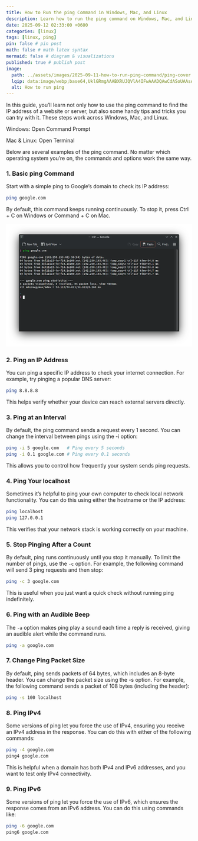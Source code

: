 ```yaml
---
title: How to Run the ping Command in Windows, Mac, and Linux
description: Learn how to run the ping command on Windows, Mac, and Linux to check network connectivity and troubleshoot connection issues.
date: 2025-09-12 02:33:00 +0600
categories: [linux]
tags: [linux, ping]
pin: false # pin post
math: false # math latex syntax
mermaid: false # diagram & visualizations
published: true # publish post
image:
  path: ../assets/images/2025-09-11-how-to-run-ping-command/ping-cover.webp
  lqip: data:image/webp;base64,UklGRmgAAABXRUJQVlA4IFwAAADQAwCdASoUAAsAPzmGulQvKSWjMAgB4CcJagAu/8B4zlZzvbelEgAA/sBAiBEgJR3R42mCDXCflrd4ItKuRH//47dkSegx/fJg8Ia3XCMRnVlexcZN6kDhTIcAAA==
  alt: How to run ping
---
```


In this guide, you’ll learn not only how to use the ping command to find the IP address of a website or server, but also some handy tips and tricks you can try with it. These steps work across Windows, Mac, and Linux.

Windows: Open Command Prompt

Mac & Linux: Open Terminal

Below are several examples of the ping command. No matter which operating system you’re on, the commands and options work the same way.

### 1. Basic ping Command
Start with a simple ping to Google’s domain to check its IP address:
```sh
ping google.com
```

By default, this command keeps running continuously. To stop it, press Ctrl + C on Windows or Command + C on Mac.

![ping google](../assets/images/2025-09-11-how-to-run-ping-command/Screenshot_20250912_033641.webp)

### 2. Ping an IP Address
You can ping a specific IP address to check your internet connection. For example, try pinging a popular DNS server:

```sh
ping 8.8.8.8
```

This helps verify whether your device can reach external servers directly.

### 3. Ping at an Interval
By default, the ping command sends a request every 1 second. You can change the interval between pings using the -i option:

```sh
ping -i 5 google.com   # Ping every 5 seconds
ping -i 0.1 google.com # Ping every 0.1 seconds
```

This allows you to control how frequently your system sends ping requests.

### 4. Ping Your localhost
Sometimes it’s helpful to ping your own computer to check local network functionality. You can do this using either the hostname or the IP address:
```sh
ping localhost
ping 127.0.0.1
```
This verifies that your network stack is working correctly on your machine.

### 5. Stop Pinging After a Count
By default, ping runs continuously until you stop it manually. To limit the number of pings, use the `-c` option. For example, the following command will send 3 ping requests and then stop:
```sh
ping -c 3 google.com
```

This is useful when you just want a quick check without running ping indefinitely.

### 6. Ping with an Audible Beep
The `-a` option makes ping play a sound each time a reply is received, giving an audible alert while the command runs.
```sh
ping -a google.com
```

### 7. Change Ping Packet Size
By default, ping sends packets of 64 bytes, which includes an 8-byte header. You can change the packet size using the -s option. For example, the following command sends a packet of 108 bytes (including the header):
```sh
ping -s 100 localhost
```

### 8. Ping IPv4
Some versions of ping let you force the use of IPv4, ensuring you receive an IPv4 address in the response. You can do this with either of the following commands:

```sh
ping -4 google.com
ping4 google.com
```
This is helpful when a domain has both IPv4 and IPv6 addresses, and you want to test only IPv4 connectivity.

### 9. Ping IPv6

Some versions of ping let you force the use of IPv6, which ensures the response comes from an IPv6 address. You can do this using commands like:

```sh
ping -6 google.com
ping6 google.com
```
